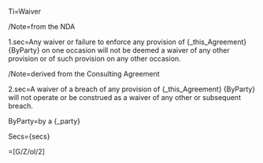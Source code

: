Ti=Waiver

/Note=from the NDA

1.sec=Any waiver or failure to enforce any provision of {_this_Agreement} {ByParty} on one occasion will not be deemed a waiver of any other provision or of such provision on any other occasion.

/Note=derived from the Consulting Agreement

2.sec=A waiver of a breach of any provision of {_this_Agreement} {ByParty} will not operate or be construed as a waiver of any other or subsequent breach.

ByParty=by a {_party}

Secs={secs}

=[G/Z/ol/2]
